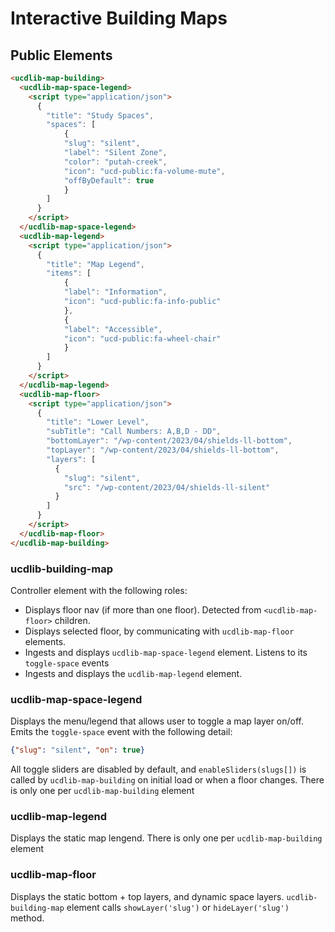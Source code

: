 # Interactive Building Maps

## Public Elements

```html
<ucdlib-map-building>
  <ucdlib-map-space-legend>
    <script type="application/json">
      {
        "title": "Study Spaces",
        "spaces": [
            {
            "slug": "silent",
            "label": "Silent Zone",
            "color": "putah-creek",
            "icon": "ucd-public:fa-volume-mute",
            "offByDefault": true
            }
        ]
      }
    </script>
  </ucdlib-map-space-legend>
  <ucdlib-map-legend>
    <script type="application/json">
      {
        "title": "Map Legend",
        "items": [
            {
            "label": "Information",
            "icon": "ucd-public:fa-info-public"
            },
            {
            "label": "Accessible",
            "icon": "ucd-public:fa-wheel-chair"
            }
        ]
      }
    </script>
  </ucdlib-map-legend>
  <ucdlib-map-floor>
    <script type="application/json">
      {
        "title": "Lower Level",
        "subTitle": "Call Numbers: A,B,D - DD",
        "bottomLayer": "/wp-content/2023/04/shields-ll-bottom",
        "topLayer": "/wp-content/2023/04/shields-ll-bottom",
        "layers": [
          {
            "slug": "silent",
            "src": "/wp-content/2023/04/shields-ll-silent"
          }
        ]
      }
    </script>
  </ucdlib-map-floor>
</ucdlib-map-building>
```

### ucdlib-building-map
Controller element with the following roles:
- Displays floor nav (if more than one floor). Detected from `<ucdlib-map-floor>` children.
- Displays selected floor, by communicating with `ucdlib-map-floor` elements.
- Ingests and displays `ucdlib-map-space-legend` element. Listens to its `toggle-space` events
- Ingests and displays the `ucdlib-map-legend` element.

### ucdlib-map-space-legend
Displays the menu/legend that allows user to toggle a map layer on/off. Emits the `toggle-space` event with the following detail: 
```json
{"slug": "silent", "on": true}
```
All toggle sliders are disabled by default, and `enableSliders(slugs[])` is called by `ucdlib-map-building` on initial load or when a floor changes.
There is only one per `ucdlib-map-building` element

### ucdlib-map-legend
Displays the static map lengend. There is only one per `ucdlib-map-building` element

### ucdlib-map-floor
Displays the static bottom + top layers, and dynamic space layers. `ucdlib-building-map` element calls `showLayer('slug')` or `hideLayer('slug')` method.